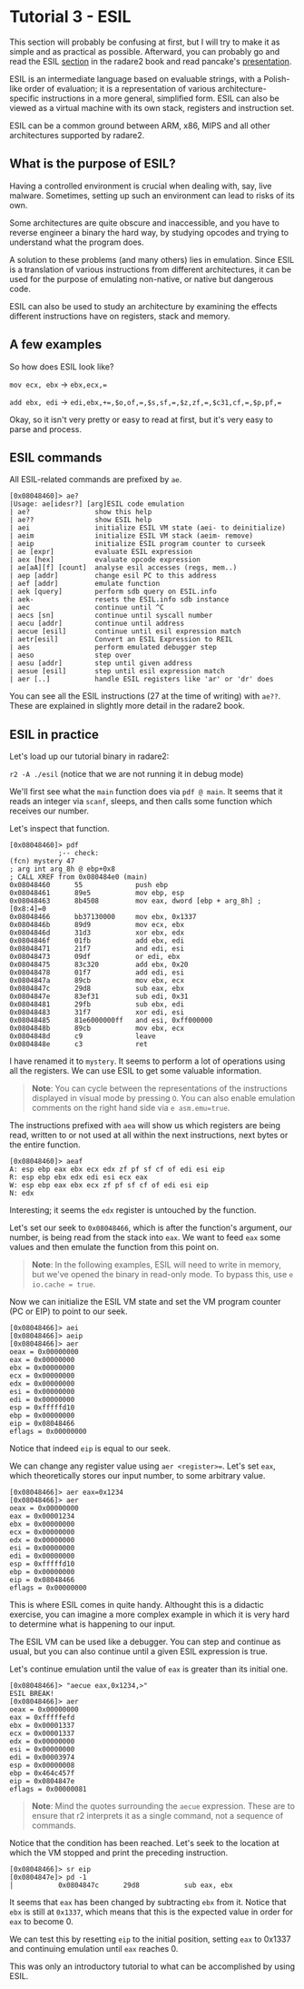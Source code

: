 # Tutorial 3 - ESIL

This section will probably be confusing at first, but I will try to make it as simple and as practical as possible. Afterward, you can probably go and read the ESIL [section](https://radare.gitbooks.io/radare2book/content/esil.html) in the radare2 book and read pancake's [presentation](http://rada.re/get/lacon2k15-esil.pdf).

ESIL is an intermediate language based on evaluable strings, with a Polish-like order of evaluation; it is a representation of various architecture-specific instructions in a more general, simplified form. ESIL can also be viewed as a virtual machine with its own stack, registers and instruction set.

ESIL can be a common ground between ARM, x86, MIPS and all other architectures supported by radare2.

## What is the purpose of ESIL?

Having a controlled environment is crucial when dealing with, say, live malware. Sometimes, setting up such an environment can lead to risks of its own.

Some architectures are quite obscure and inaccessible, and you have to reverse engineer a binary the hard way, by studying opcodes and trying to understand what the program does.

A solution to these problems (and many others) lies in emulation. Since ESIL is a translation of various instructions from different architectures, it can be used for the purpose of emulating non-native, or native but dangerous code.

ESIL can also be used to study an architecture by examining the effects different instructions have on registers, stack and memory.

## A few examples

So how does ESIL look like?

`mov ecx, ebx` -> `ebx,ecx,=`  

`add ebx, edi` -> `edi,ebx,+=,$o,of,=,$s,sf,=,$z,zf,=,$c31,cf,=,$p,pf,=`

Okay, so it isn't very pretty or easy to read at first, but it's very easy to parse and process.

## ESIL commands

All ESIL-related commands are prefixed by `ae`.

```
[0x08048460]> ae?
|Usage: ae[idesr?] [arg]ESIL code emulation
| ae?                show this help
| ae??               show ESIL help
| aei                initialize ESIL VM state (aei- to deinitialize)
| aeim               initialize ESIL VM stack (aeim- remove)
| aeip               initialize ESIL program counter to curseek
| ae [expr]          evaluate ESIL expression
| aex [hex]          evaluate opcode expression
| ae[aA][f] [count]  analyse esil accesses (regs, mem..)
| aep [addr]         change esil PC to this address
| aef [addr]         emulate function
| aek [query]        perform sdb query on ESIL.info
| aek-               resets the ESIL.info sdb instance
| aec                continue until ^C
| aecs [sn]          continue until syscall number
| aecu [addr]        continue until address
| aecue [esil]       continue until esil expression match
| aetr[esil]         Convert an ESIL Expression to REIL
| aes                perform emulated debugger step
| aeso               step over
| aesu [addr]        step until given address
| aesue [esil]       step until esil expression match
| aer [..]           handle ESIL registers like 'ar' or 'dr' does
```

You can see all the ESIL instructions (27 at the time of writing) with `ae??`. These are explained in slightly more detail in the radare2 book.

## ESIL in practice

Let's load up our tutorial binary in radare2:

`r2 -A ./esil` (notice that we are not running it in debug mode)

We'll first see what the `main` function does via `pdf @ main`. It seems that it reads an integer via `scanf`, sleeps, and then calls some function which receives our number.

Let's inspect that function.

```
[0x08048460]> pdf
            ;-- check:
(fcn) mystery 47
; arg int arg_8h @ ebp+0x8
; CALL XREF from 0x080484e0 (main)
0x08048460      55             push ebp
0x08048461      89e5           mov ebp, esp
0x08048463      8b4508         mov eax, dword [ebp + arg_8h] ; [0x8:4]=0
0x08048466      bb37130000     mov ebx, 0x1337
0x0804846b      89d9           mov ecx, ebx
0x0804846d      31d3           xor ebx, edx
0x0804846f      01fb           add ebx, edi
0x08048471      21f7           and edi, esi
0x08048473      09df           or edi, ebx
0x08048475      83c320         add ebx, 0x20
0x08048478      01f7           add edi, esi
0x0804847a      89cb           mov ebx, ecx
0x0804847c      29d8           sub eax, ebx
0x0804847e      83ef31         sub edi, 0x31
0x08048481      29fb           sub ebx, edi
0x08048483      31f7           xor edi, esi
0x08048485      81e6000000ff   and esi, 0xff000000
0x0804848b      89cb           mov ebx, ecx
0x0804848d      c9             leave
0x0804848e      c3             ret
```

I have renamed it to `mystery`. It seems to perform a lot of operations using all the registers. We can use ESIL to get some valuable information.

> **Note**: You can cycle between the representations of the instructions displayed in visual mode by pressing `O`. You can also enable emulation comments on the right hand side via `e asm.emu=true`.

The instructions prefixed with `aea` will show us which registers are being read, written to or not used at all within the next instructions, next bytes or the entire function.

```
[0x08048460]> aeaf
A: esp ebp eax ebx ecx edx zf pf sf cf of edi esi eip
R: esp ebp ebx edx edi esi ecx eax
W: esp ebp eax ebx ecx zf pf sf cf of edi esi eip
N: edx
```

Interesting; it seems the `edx` register is untouched by the function.

Let's set our seek to `0x08048466`, which is after the function's argument, our number, is being read from the stack into `eax`. We want to feed `eax` some values and then emulate the function from this point on.

> **Note**: In the following examples, ESIL will need to write in memory, but we've opened the binary in read-only mode. To bypass this, use `e io.cache = true`.

Now we can initialize the ESIL VM state and set the VM program counter (PC or EIP) to point to our seek.

```
[0x08048466]> aei
[0x08048466]> aeip
[0x08048466]> aer
oeax = 0x00000000
eax = 0x00000000
ebx = 0x00000000
ecx = 0x00000000
edx = 0x00000000
esi = 0x00000000
edi = 0x00000000
esp = 0xfffffd10
ebp = 0x00000000
eip = 0x08048466
eflags = 0x00000000
```

Notice that indeed `eip` is equal to our seek.

We can change any register value using `aer <register>=`. Let's set `eax`, which theoretically stores our input number, to some arbitrary value.

```
[0x08048466]> aer eax=0x1234
[0x08048466]> aer
oeax = 0x00000000
eax = 0x00001234
ebx = 0x00000000
ecx = 0x00000000
edx = 0x00000000
esi = 0x00000000
edi = 0x00000000
esp = 0xfffffd10
ebp = 0x00000000
eip = 0x08048466
eflags = 0x00000000
```

This is where ESIL comes in quite handy. Althought this is a didactic exercise, you can imagine a more complex example in which it is very hard to determine what is happening to our input.

The ESIL VM can be used like a debugger. You can step and continue as usual, but you can also continue until a given ESIL expression is true.

Let's continue emulation until the value of `eax` is greater than its initial one.

```
[0x08048466]> "aecue eax,0x1234,>"
ESIL BREAK!
[0x08048466]> aer
oeax = 0x00000000
eax = 0xfffffefd
ebx = 0x00001337
ecx = 0x00001337
edx = 0x00000000
esi = 0x00000000
edi = 0x00003974
esp = 0x00000008
ebp = 0x464c457f
eip = 0x0804847e
eflags = 0x00000081
```

> **Note**: Mind the quotes surrounding the `aecue` expression. These are to ensure that r2 interprets it as a single command, not a sequence of commands.

Notice that the condition has been reached. Let's seek to the location at which the VM stopped and print the preceding instruction.

```
[0x08048466]> sr eip
[0x0804847e]> pd -1
│           0x0804847c      29d8           sub eax, ebx
```

It seems that `eax` has been changed by subtracting `ebx` from it. Notice that `ebx` is still at `0x1337`, which means that this is the expected value in order for `eax` to become 0.

We can test this by resetting `eip` to the initial position, setting `eax` to 0x1337 and continuing emulation until `eax` reaches 0.

This was only an introductory tutorial to what can be accomplished by using ESIL.
